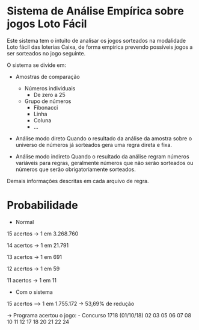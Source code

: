 # Sistema de Análise Empírica sobre jogos Loto Fácil

Este sistema tem o intuito de analisar os jogos sorteados na modalidade Loto fácil das loterias Caixa, de forma empírica prevendo possíveis jogos a ser sorteados no jogo seguinte.

O sistema se divide em:

- Amostras de comparação
	- Números individuais
		- De zero a 25
	- Grupo de números
		- Fibonacci
		- Linha
		- Coluna
		- ...

- Análise modo direto
	Quando o resultado da análise da amostra sobre o universo de números já sorteados gera uma regra direta e fixa.

- Análise modo indireto
	Quando o resultado da análise regram números variáveis para regras, geralmente números que não serão sorteados ou números que serão obrigatoriamente sorteados.

Demais informações descritas em cada arquivo de regra.

# Probabilidade

- Normal

15 acertos -> 1 em 3.268.760

14 acertos -> 1 em 21.791

13 acertos -> 1 em 691

12 acertos -> 1 em 59

11 acertos -> 1 em 11


- Com o sistema

15 acertos –> 1 em 1.755.172 -> 53,69% de redução

-> Programa acertou o jogo:
	- Concurso 1718 (01/10/18) 02 03 05 06 07 08 10 11 12 17 18 20 21 22 24
